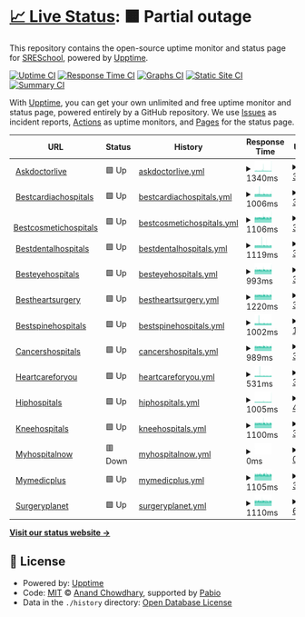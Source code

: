 # [📈 Live Status](https://SRESchool.github.io/All-MyHospitalNow-Websites-Uptime-Monitor): <!--live status--> **🟧 Partial outage**

This repository contains the open-source uptime monitor and status page for [SRESchool](https://SRESchool.github.io/All-MyHospitalNow-Websites-Uptime-Monitor), powered by [Upptime](https://github.com/upptime/upptime).

[![Uptime CI](https://github.com/SRESchool/All-MyHospitalNow-Websites-Uptime-Monitor/workflows/Uptime%20CI/badge.svg)](https://github.com/SRESchool/All-MyHospitalNow-Websites-Uptime-Monitor/actions?query=workflow%3A%22Uptime+CI%22)
[![Response Time CI](https://github.com/SRESchool/All-MyHospitalNow-Websites-Uptime-Monitor/workflows/Response%20Time%20CI/badge.svg)](https://github.com/SRESchool/All-MyHospitalNow-Websites-Uptime-Monitor/actions?query=workflow%3A%22Response+Time+CI%22)
[![Graphs CI](https://github.com/SRESchool/All-MyHospitalNow-Websites-Uptime-Monitor/workflows/Graphs%20CI/badge.svg)](https://github.com/SRESchool/All-MyHospitalNow-Websites-Uptime-Monitor/actions?query=workflow%3A%22Graphs+CI%22)
[![Static Site CI](https://github.com/SRESchool/All-MyHospitalNow-Websites-Uptime-Monitor/workflows/Static%20Site%20CI/badge.svg)](https://github.com/SRESchool/All-MyHospitalNow-Websites-Uptime-Monitor/actions?query=workflow%3A%22Static+Site+CI%22)
[![Summary CI](https://github.com/SRESchool/All-MyHospitalNow-Websites-Uptime-Monitor/workflows/Summary%20CI/badge.svg)](https://github.com/SRESchool/All-MyHospitalNow-Websites-Uptime-Monitor/actions?query=workflow%3A%22Summary+CI%22)

With [Upptime](https://upptime.js.org), you can get your own unlimited and free uptime monitor and status page, powered entirely by a GitHub repository. We use [Issues](https://github.com/SRESchool/All-MyHospitalNow-Websites-Uptime-Monitor/issues) as incident reports, [Actions](https://github.com/SRESchool/All-MyHospitalNow-Websites-Uptime-Monitor/actions) as uptime monitors, and [Pages](https://SRESchool.github.io/All-MyHospitalNow-Websites-Uptime-Monitor) for the status page.

<!--start: status pages-->
<!-- This summary is generated by Upptime (https://github.com/upptime/upptime) -->
<!-- Do not edit this manually, your changes will be overwritten -->
<!-- prettier-ignore -->
| URL | Status | History | Response Time | Uptime |
| --- | ------ | ------- | ------------- | ------ |
| <img alt="" src="https://icons.duckduckgo.com/ip3/askdoctorlive.com.ico" height="13"> [Askdoctorlive](https://ASKDOCTORLIVE.COM) | 🟩 Up | [askdoctorlive.yml](https://github.com/SRESchool/All-MyHospitalNow-Websites-Uptime-Monitor/commits/HEAD/history/askdoctorlive.yml) | <details><summary><img alt="Response time graph" src="./graphs/askdoctorlive/response-time-week.png" height="20"> 1340ms</summary><br><a href="https://SRESchool.github.io/All-MyHospitalNow-Websites-Uptime-Monitor/history/askdoctorlive"><img alt="Response time 1304" src="https://img.shields.io/endpoint?url=https%3A%2F%2Fraw.githubusercontent.com%2FSRESchool%2FAll-MyHospitalNow-Websites-Uptime-Monitor%2FHEAD%2Fapi%2Faskdoctorlive%2Fresponse-time.json"></a><br><a href="https://SRESchool.github.io/All-MyHospitalNow-Websites-Uptime-Monitor/history/askdoctorlive"><img alt="24-hour response time 1528" src="https://img.shields.io/endpoint?url=https%3A%2F%2Fraw.githubusercontent.com%2FSRESchool%2FAll-MyHospitalNow-Websites-Uptime-Monitor%2FHEAD%2Fapi%2Faskdoctorlive%2Fresponse-time-day.json"></a><br><a href="https://SRESchool.github.io/All-MyHospitalNow-Websites-Uptime-Monitor/history/askdoctorlive"><img alt="7-day response time 1340" src="https://img.shields.io/endpoint?url=https%3A%2F%2Fraw.githubusercontent.com%2FSRESchool%2FAll-MyHospitalNow-Websites-Uptime-Monitor%2FHEAD%2Fapi%2Faskdoctorlive%2Fresponse-time-week.json"></a><br><a href="https://SRESchool.github.io/All-MyHospitalNow-Websites-Uptime-Monitor/history/askdoctorlive"><img alt="30-day response time 1304" src="https://img.shields.io/endpoint?url=https%3A%2F%2Fraw.githubusercontent.com%2FSRESchool%2FAll-MyHospitalNow-Websites-Uptime-Monitor%2FHEAD%2Fapi%2Faskdoctorlive%2Fresponse-time-month.json"></a><br><a href="https://SRESchool.github.io/All-MyHospitalNow-Websites-Uptime-Monitor/history/askdoctorlive"><img alt="1-year response time 1304" src="https://img.shields.io/endpoint?url=https%3A%2F%2Fraw.githubusercontent.com%2FSRESchool%2FAll-MyHospitalNow-Websites-Uptime-Monitor%2FHEAD%2Fapi%2Faskdoctorlive%2Fresponse-time-year.json"></a></details> | <details><summary><a href="https://SRESchool.github.io/All-MyHospitalNow-Websites-Uptime-Monitor/history/askdoctorlive">35.75%</a></summary><a href="https://SRESchool.github.io/All-MyHospitalNow-Websites-Uptime-Monitor/history/askdoctorlive"><img alt="All-time uptime 40.19%" src="https://img.shields.io/endpoint?url=https%3A%2F%2Fraw.githubusercontent.com%2FSRESchool%2FAll-MyHospitalNow-Websites-Uptime-Monitor%2FHEAD%2Fapi%2Faskdoctorlive%2Fuptime.json"></a><br><a href="https://SRESchool.github.io/All-MyHospitalNow-Websites-Uptime-Monitor/history/askdoctorlive"><img alt="24-hour uptime 83.77%" src="https://img.shields.io/endpoint?url=https%3A%2F%2Fraw.githubusercontent.com%2FSRESchool%2FAll-MyHospitalNow-Websites-Uptime-Monitor%2FHEAD%2Fapi%2Faskdoctorlive%2Fuptime-day.json"></a><br><a href="https://SRESchool.github.io/All-MyHospitalNow-Websites-Uptime-Monitor/history/askdoctorlive"><img alt="7-day uptime 35.75%" src="https://img.shields.io/endpoint?url=https%3A%2F%2Fraw.githubusercontent.com%2FSRESchool%2FAll-MyHospitalNow-Websites-Uptime-Monitor%2FHEAD%2Fapi%2Faskdoctorlive%2Fuptime-week.json"></a><br><a href="https://SRESchool.github.io/All-MyHospitalNow-Websites-Uptime-Monitor/history/askdoctorlive"><img alt="30-day uptime 40.19%" src="https://img.shields.io/endpoint?url=https%3A%2F%2Fraw.githubusercontent.com%2FSRESchool%2FAll-MyHospitalNow-Websites-Uptime-Monitor%2FHEAD%2Fapi%2Faskdoctorlive%2Fuptime-month.json"></a><br><a href="https://SRESchool.github.io/All-MyHospitalNow-Websites-Uptime-Monitor/history/askdoctorlive"><img alt="1-year uptime 40.19%" src="https://img.shields.io/endpoint?url=https%3A%2F%2Fraw.githubusercontent.com%2FSRESchool%2FAll-MyHospitalNow-Websites-Uptime-Monitor%2FHEAD%2Fapi%2Faskdoctorlive%2Fuptime-year.json"></a></details>
| <img alt="" src="https://icons.duckduckgo.com/ip3/bestcardiachospitals.com.ico" height="13"> [Bestcardiachospitals](https://BESTCARDIACHOSPITALS.COM) | 🟩 Up | [bestcardiachospitals.yml](https://github.com/SRESchool/All-MyHospitalNow-Websites-Uptime-Monitor/commits/HEAD/history/bestcardiachospitals.yml) | <details><summary><img alt="Response time graph" src="./graphs/bestcardiachospitals/response-time-week.png" height="20"> 1006ms</summary><br><a href="https://SRESchool.github.io/All-MyHospitalNow-Websites-Uptime-Monitor/history/bestcardiachospitals"><img alt="Response time 1018" src="https://img.shields.io/endpoint?url=https%3A%2F%2Fraw.githubusercontent.com%2FSRESchool%2FAll-MyHospitalNow-Websites-Uptime-Monitor%2FHEAD%2Fapi%2Fbestcardiachospitals%2Fresponse-time.json"></a><br><a href="https://SRESchool.github.io/All-MyHospitalNow-Websites-Uptime-Monitor/history/bestcardiachospitals"><img alt="24-hour response time 1036" src="https://img.shields.io/endpoint?url=https%3A%2F%2Fraw.githubusercontent.com%2FSRESchool%2FAll-MyHospitalNow-Websites-Uptime-Monitor%2FHEAD%2Fapi%2Fbestcardiachospitals%2Fresponse-time-day.json"></a><br><a href="https://SRESchool.github.io/All-MyHospitalNow-Websites-Uptime-Monitor/history/bestcardiachospitals"><img alt="7-day response time 1006" src="https://img.shields.io/endpoint?url=https%3A%2F%2Fraw.githubusercontent.com%2FSRESchool%2FAll-MyHospitalNow-Websites-Uptime-Monitor%2FHEAD%2Fapi%2Fbestcardiachospitals%2Fresponse-time-week.json"></a><br><a href="https://SRESchool.github.io/All-MyHospitalNow-Websites-Uptime-Monitor/history/bestcardiachospitals"><img alt="30-day response time 1018" src="https://img.shields.io/endpoint?url=https%3A%2F%2Fraw.githubusercontent.com%2FSRESchool%2FAll-MyHospitalNow-Websites-Uptime-Monitor%2FHEAD%2Fapi%2Fbestcardiachospitals%2Fresponse-time-month.json"></a><br><a href="https://SRESchool.github.io/All-MyHospitalNow-Websites-Uptime-Monitor/history/bestcardiachospitals"><img alt="1-year response time 1018" src="https://img.shields.io/endpoint?url=https%3A%2F%2Fraw.githubusercontent.com%2FSRESchool%2FAll-MyHospitalNow-Websites-Uptime-Monitor%2FHEAD%2Fapi%2Fbestcardiachospitals%2Fresponse-time-year.json"></a></details> | <details><summary><a href="https://SRESchool.github.io/All-MyHospitalNow-Websites-Uptime-Monitor/history/bestcardiachospitals">35.69%</a></summary><a href="https://SRESchool.github.io/All-MyHospitalNow-Websites-Uptime-Monitor/history/bestcardiachospitals"><img alt="All-time uptime 40.15%" src="https://img.shields.io/endpoint?url=https%3A%2F%2Fraw.githubusercontent.com%2FSRESchool%2FAll-MyHospitalNow-Websites-Uptime-Monitor%2FHEAD%2Fapi%2Fbestcardiachospitals%2Fuptime.json"></a><br><a href="https://SRESchool.github.io/All-MyHospitalNow-Websites-Uptime-Monitor/history/bestcardiachospitals"><img alt="24-hour uptime 83.33%" src="https://img.shields.io/endpoint?url=https%3A%2F%2Fraw.githubusercontent.com%2FSRESchool%2FAll-MyHospitalNow-Websites-Uptime-Monitor%2FHEAD%2Fapi%2Fbestcardiachospitals%2Fuptime-day.json"></a><br><a href="https://SRESchool.github.io/All-MyHospitalNow-Websites-Uptime-Monitor/history/bestcardiachospitals"><img alt="7-day uptime 35.69%" src="https://img.shields.io/endpoint?url=https%3A%2F%2Fraw.githubusercontent.com%2FSRESchool%2FAll-MyHospitalNow-Websites-Uptime-Monitor%2FHEAD%2Fapi%2Fbestcardiachospitals%2Fuptime-week.json"></a><br><a href="https://SRESchool.github.io/All-MyHospitalNow-Websites-Uptime-Monitor/history/bestcardiachospitals"><img alt="30-day uptime 40.15%" src="https://img.shields.io/endpoint?url=https%3A%2F%2Fraw.githubusercontent.com%2FSRESchool%2FAll-MyHospitalNow-Websites-Uptime-Monitor%2FHEAD%2Fapi%2Fbestcardiachospitals%2Fuptime-month.json"></a><br><a href="https://SRESchool.github.io/All-MyHospitalNow-Websites-Uptime-Monitor/history/bestcardiachospitals"><img alt="1-year uptime 40.15%" src="https://img.shields.io/endpoint?url=https%3A%2F%2Fraw.githubusercontent.com%2FSRESchool%2FAll-MyHospitalNow-Websites-Uptime-Monitor%2FHEAD%2Fapi%2Fbestcardiachospitals%2Fuptime-year.json"></a></details>
| <img alt="" src="https://icons.duckduckgo.com/ip3/bestcosmetichospitals.com.ico" height="13"> [Bestcosmetichospitals](https://BESTCOSMETICHOSPITALS.COM) | 🟩 Up | [bestcosmetichospitals.yml](https://github.com/SRESchool/All-MyHospitalNow-Websites-Uptime-Monitor/commits/HEAD/history/bestcosmetichospitals.yml) | <details><summary><img alt="Response time graph" src="./graphs/bestcosmetichospitals/response-time-week.png" height="20"> 1106ms</summary><br><a href="https://SRESchool.github.io/All-MyHospitalNow-Websites-Uptime-Monitor/history/bestcosmetichospitals"><img alt="Response time 1142" src="https://img.shields.io/endpoint?url=https%3A%2F%2Fraw.githubusercontent.com%2FSRESchool%2FAll-MyHospitalNow-Websites-Uptime-Monitor%2FHEAD%2Fapi%2Fbestcosmetichospitals%2Fresponse-time.json"></a><br><a href="https://SRESchool.github.io/All-MyHospitalNow-Websites-Uptime-Monitor/history/bestcosmetichospitals"><img alt="24-hour response time 1139" src="https://img.shields.io/endpoint?url=https%3A%2F%2Fraw.githubusercontent.com%2FSRESchool%2FAll-MyHospitalNow-Websites-Uptime-Monitor%2FHEAD%2Fapi%2Fbestcosmetichospitals%2Fresponse-time-day.json"></a><br><a href="https://SRESchool.github.io/All-MyHospitalNow-Websites-Uptime-Monitor/history/bestcosmetichospitals"><img alt="7-day response time 1106" src="https://img.shields.io/endpoint?url=https%3A%2F%2Fraw.githubusercontent.com%2FSRESchool%2FAll-MyHospitalNow-Websites-Uptime-Monitor%2FHEAD%2Fapi%2Fbestcosmetichospitals%2Fresponse-time-week.json"></a><br><a href="https://SRESchool.github.io/All-MyHospitalNow-Websites-Uptime-Monitor/history/bestcosmetichospitals"><img alt="30-day response time 1142" src="https://img.shields.io/endpoint?url=https%3A%2F%2Fraw.githubusercontent.com%2FSRESchool%2FAll-MyHospitalNow-Websites-Uptime-Monitor%2FHEAD%2Fapi%2Fbestcosmetichospitals%2Fresponse-time-month.json"></a><br><a href="https://SRESchool.github.io/All-MyHospitalNow-Websites-Uptime-Monitor/history/bestcosmetichospitals"><img alt="1-year response time 1142" src="https://img.shields.io/endpoint?url=https%3A%2F%2Fraw.githubusercontent.com%2FSRESchool%2FAll-MyHospitalNow-Websites-Uptime-Monitor%2FHEAD%2Fapi%2Fbestcosmetichospitals%2Fresponse-time-year.json"></a></details> | <details><summary><a href="https://SRESchool.github.io/All-MyHospitalNow-Websites-Uptime-Monitor/history/bestcosmetichospitals">35.76%</a></summary><a href="https://SRESchool.github.io/All-MyHospitalNow-Websites-Uptime-Monitor/history/bestcosmetichospitals"><img alt="All-time uptime 40.20%" src="https://img.shields.io/endpoint?url=https%3A%2F%2Fraw.githubusercontent.com%2FSRESchool%2FAll-MyHospitalNow-Websites-Uptime-Monitor%2FHEAD%2Fapi%2Fbestcosmetichospitals%2Fuptime.json"></a><br><a href="https://SRESchool.github.io/All-MyHospitalNow-Websites-Uptime-Monitor/history/bestcosmetichospitals"><img alt="24-hour uptime 83.77%" src="https://img.shields.io/endpoint?url=https%3A%2F%2Fraw.githubusercontent.com%2FSRESchool%2FAll-MyHospitalNow-Websites-Uptime-Monitor%2FHEAD%2Fapi%2Fbestcosmetichospitals%2Fuptime-day.json"></a><br><a href="https://SRESchool.github.io/All-MyHospitalNow-Websites-Uptime-Monitor/history/bestcosmetichospitals"><img alt="7-day uptime 35.76%" src="https://img.shields.io/endpoint?url=https%3A%2F%2Fraw.githubusercontent.com%2FSRESchool%2FAll-MyHospitalNow-Websites-Uptime-Monitor%2FHEAD%2Fapi%2Fbestcosmetichospitals%2Fuptime-week.json"></a><br><a href="https://SRESchool.github.io/All-MyHospitalNow-Websites-Uptime-Monitor/history/bestcosmetichospitals"><img alt="30-day uptime 40.20%" src="https://img.shields.io/endpoint?url=https%3A%2F%2Fraw.githubusercontent.com%2FSRESchool%2FAll-MyHospitalNow-Websites-Uptime-Monitor%2FHEAD%2Fapi%2Fbestcosmetichospitals%2Fuptime-month.json"></a><br><a href="https://SRESchool.github.io/All-MyHospitalNow-Websites-Uptime-Monitor/history/bestcosmetichospitals"><img alt="1-year uptime 40.20%" src="https://img.shields.io/endpoint?url=https%3A%2F%2Fraw.githubusercontent.com%2FSRESchool%2FAll-MyHospitalNow-Websites-Uptime-Monitor%2FHEAD%2Fapi%2Fbestcosmetichospitals%2Fuptime-year.json"></a></details>
| <img alt="" src="https://icons.duckduckgo.com/ip3/bestdentalhospitals.com.ico" height="13"> [Bestdentalhospitals](https://BESTDENTALHOSPITALS.COM) | 🟩 Up | [bestdentalhospitals.yml](https://github.com/SRESchool/All-MyHospitalNow-Websites-Uptime-Monitor/commits/HEAD/history/bestdentalhospitals.yml) | <details><summary><img alt="Response time graph" src="./graphs/bestdentalhospitals/response-time-week.png" height="20"> 1119ms</summary><br><a href="https://SRESchool.github.io/All-MyHospitalNow-Websites-Uptime-Monitor/history/bestdentalhospitals"><img alt="Response time 1141" src="https://img.shields.io/endpoint?url=https%3A%2F%2Fraw.githubusercontent.com%2FSRESchool%2FAll-MyHospitalNow-Websites-Uptime-Monitor%2FHEAD%2Fapi%2Fbestdentalhospitals%2Fresponse-time.json"></a><br><a href="https://SRESchool.github.io/All-MyHospitalNow-Websites-Uptime-Monitor/history/bestdentalhospitals"><img alt="24-hour response time 1096" src="https://img.shields.io/endpoint?url=https%3A%2F%2Fraw.githubusercontent.com%2FSRESchool%2FAll-MyHospitalNow-Websites-Uptime-Monitor%2FHEAD%2Fapi%2Fbestdentalhospitals%2Fresponse-time-day.json"></a><br><a href="https://SRESchool.github.io/All-MyHospitalNow-Websites-Uptime-Monitor/history/bestdentalhospitals"><img alt="7-day response time 1119" src="https://img.shields.io/endpoint?url=https%3A%2F%2Fraw.githubusercontent.com%2FSRESchool%2FAll-MyHospitalNow-Websites-Uptime-Monitor%2FHEAD%2Fapi%2Fbestdentalhospitals%2Fresponse-time-week.json"></a><br><a href="https://SRESchool.github.io/All-MyHospitalNow-Websites-Uptime-Monitor/history/bestdentalhospitals"><img alt="30-day response time 1141" src="https://img.shields.io/endpoint?url=https%3A%2F%2Fraw.githubusercontent.com%2FSRESchool%2FAll-MyHospitalNow-Websites-Uptime-Monitor%2FHEAD%2Fapi%2Fbestdentalhospitals%2Fresponse-time-month.json"></a><br><a href="https://SRESchool.github.io/All-MyHospitalNow-Websites-Uptime-Monitor/history/bestdentalhospitals"><img alt="1-year response time 1141" src="https://img.shields.io/endpoint?url=https%3A%2F%2Fraw.githubusercontent.com%2FSRESchool%2FAll-MyHospitalNow-Websites-Uptime-Monitor%2FHEAD%2Fapi%2Fbestdentalhospitals%2Fresponse-time-year.json"></a></details> | <details><summary><a href="https://SRESchool.github.io/All-MyHospitalNow-Websites-Uptime-Monitor/history/bestdentalhospitals">35.76%</a></summary><a href="https://SRESchool.github.io/All-MyHospitalNow-Websites-Uptime-Monitor/history/bestdentalhospitals"><img alt="All-time uptime 40.21%" src="https://img.shields.io/endpoint?url=https%3A%2F%2Fraw.githubusercontent.com%2FSRESchool%2FAll-MyHospitalNow-Websites-Uptime-Monitor%2FHEAD%2Fapi%2Fbestdentalhospitals%2Fuptime.json"></a><br><a href="https://SRESchool.github.io/All-MyHospitalNow-Websites-Uptime-Monitor/history/bestdentalhospitals"><img alt="24-hour uptime 83.77%" src="https://img.shields.io/endpoint?url=https%3A%2F%2Fraw.githubusercontent.com%2FSRESchool%2FAll-MyHospitalNow-Websites-Uptime-Monitor%2FHEAD%2Fapi%2Fbestdentalhospitals%2Fuptime-day.json"></a><br><a href="https://SRESchool.github.io/All-MyHospitalNow-Websites-Uptime-Monitor/history/bestdentalhospitals"><img alt="7-day uptime 35.76%" src="https://img.shields.io/endpoint?url=https%3A%2F%2Fraw.githubusercontent.com%2FSRESchool%2FAll-MyHospitalNow-Websites-Uptime-Monitor%2FHEAD%2Fapi%2Fbestdentalhospitals%2Fuptime-week.json"></a><br><a href="https://SRESchool.github.io/All-MyHospitalNow-Websites-Uptime-Monitor/history/bestdentalhospitals"><img alt="30-day uptime 40.21%" src="https://img.shields.io/endpoint?url=https%3A%2F%2Fraw.githubusercontent.com%2FSRESchool%2FAll-MyHospitalNow-Websites-Uptime-Monitor%2FHEAD%2Fapi%2Fbestdentalhospitals%2Fuptime-month.json"></a><br><a href="https://SRESchool.github.io/All-MyHospitalNow-Websites-Uptime-Monitor/history/bestdentalhospitals"><img alt="1-year uptime 40.21%" src="https://img.shields.io/endpoint?url=https%3A%2F%2Fraw.githubusercontent.com%2FSRESchool%2FAll-MyHospitalNow-Websites-Uptime-Monitor%2FHEAD%2Fapi%2Fbestdentalhospitals%2Fuptime-year.json"></a></details>
| <img alt="" src="https://icons.duckduckgo.com/ip3/besteyehospitals.com.ico" height="13"> [Besteyehospitals](https://BESTEYEHOSPITALS.COM) | 🟩 Up | [besteyehospitals.yml](https://github.com/SRESchool/All-MyHospitalNow-Websites-Uptime-Monitor/commits/HEAD/history/besteyehospitals.yml) | <details><summary><img alt="Response time graph" src="./graphs/besteyehospitals/response-time-week.png" height="20"> 993ms</summary><br><a href="https://SRESchool.github.io/All-MyHospitalNow-Websites-Uptime-Monitor/history/besteyehospitals"><img alt="Response time 992" src="https://img.shields.io/endpoint?url=https%3A%2F%2Fraw.githubusercontent.com%2FSRESchool%2FAll-MyHospitalNow-Websites-Uptime-Monitor%2FHEAD%2Fapi%2Fbesteyehospitals%2Fresponse-time.json"></a><br><a href="https://SRESchool.github.io/All-MyHospitalNow-Websites-Uptime-Monitor/history/besteyehospitals"><img alt="24-hour response time 1022" src="https://img.shields.io/endpoint?url=https%3A%2F%2Fraw.githubusercontent.com%2FSRESchool%2FAll-MyHospitalNow-Websites-Uptime-Monitor%2FHEAD%2Fapi%2Fbesteyehospitals%2Fresponse-time-day.json"></a><br><a href="https://SRESchool.github.io/All-MyHospitalNow-Websites-Uptime-Monitor/history/besteyehospitals"><img alt="7-day response time 993" src="https://img.shields.io/endpoint?url=https%3A%2F%2Fraw.githubusercontent.com%2FSRESchool%2FAll-MyHospitalNow-Websites-Uptime-Monitor%2FHEAD%2Fapi%2Fbesteyehospitals%2Fresponse-time-week.json"></a><br><a href="https://SRESchool.github.io/All-MyHospitalNow-Websites-Uptime-Monitor/history/besteyehospitals"><img alt="30-day response time 992" src="https://img.shields.io/endpoint?url=https%3A%2F%2Fraw.githubusercontent.com%2FSRESchool%2FAll-MyHospitalNow-Websites-Uptime-Monitor%2FHEAD%2Fapi%2Fbesteyehospitals%2Fresponse-time-month.json"></a><br><a href="https://SRESchool.github.io/All-MyHospitalNow-Websites-Uptime-Monitor/history/besteyehospitals"><img alt="1-year response time 992" src="https://img.shields.io/endpoint?url=https%3A%2F%2Fraw.githubusercontent.com%2FSRESchool%2FAll-MyHospitalNow-Websites-Uptime-Monitor%2FHEAD%2Fapi%2Fbesteyehospitals%2Fresponse-time-year.json"></a></details> | <details><summary><a href="https://SRESchool.github.io/All-MyHospitalNow-Websites-Uptime-Monitor/history/besteyehospitals">35.77%</a></summary><a href="https://SRESchool.github.io/All-MyHospitalNow-Websites-Uptime-Monitor/history/besteyehospitals"><img alt="All-time uptime 39.93%" src="https://img.shields.io/endpoint?url=https%3A%2F%2Fraw.githubusercontent.com%2FSRESchool%2FAll-MyHospitalNow-Websites-Uptime-Monitor%2FHEAD%2Fapi%2Fbesteyehospitals%2Fuptime.json"></a><br><a href="https://SRESchool.github.io/All-MyHospitalNow-Websites-Uptime-Monitor/history/besteyehospitals"><img alt="24-hour uptime 83.77%" src="https://img.shields.io/endpoint?url=https%3A%2F%2Fraw.githubusercontent.com%2FSRESchool%2FAll-MyHospitalNow-Websites-Uptime-Monitor%2FHEAD%2Fapi%2Fbesteyehospitals%2Fuptime-day.json"></a><br><a href="https://SRESchool.github.io/All-MyHospitalNow-Websites-Uptime-Monitor/history/besteyehospitals"><img alt="7-day uptime 35.77%" src="https://img.shields.io/endpoint?url=https%3A%2F%2Fraw.githubusercontent.com%2FSRESchool%2FAll-MyHospitalNow-Websites-Uptime-Monitor%2FHEAD%2Fapi%2Fbesteyehospitals%2Fuptime-week.json"></a><br><a href="https://SRESchool.github.io/All-MyHospitalNow-Websites-Uptime-Monitor/history/besteyehospitals"><img alt="30-day uptime 39.93%" src="https://img.shields.io/endpoint?url=https%3A%2F%2Fraw.githubusercontent.com%2FSRESchool%2FAll-MyHospitalNow-Websites-Uptime-Monitor%2FHEAD%2Fapi%2Fbesteyehospitals%2Fuptime-month.json"></a><br><a href="https://SRESchool.github.io/All-MyHospitalNow-Websites-Uptime-Monitor/history/besteyehospitals"><img alt="1-year uptime 39.93%" src="https://img.shields.io/endpoint?url=https%3A%2F%2Fraw.githubusercontent.com%2FSRESchool%2FAll-MyHospitalNow-Websites-Uptime-Monitor%2FHEAD%2Fapi%2Fbesteyehospitals%2Fuptime-year.json"></a></details>
| <img alt="" src="https://icons.duckduckgo.com/ip3/bestheartsurgery.com.ico" height="13"> [Bestheartsurgery](https://bestheartsurgery.com) | 🟩 Up | [bestheartsurgery.yml](https://github.com/SRESchool/All-MyHospitalNow-Websites-Uptime-Monitor/commits/HEAD/history/bestheartsurgery.yml) | <details><summary><img alt="Response time graph" src="./graphs/bestheartsurgery/response-time-week.png" height="20"> 1220ms</summary><br><a href="https://SRESchool.github.io/All-MyHospitalNow-Websites-Uptime-Monitor/history/bestheartsurgery"><img alt="Response time 1245" src="https://img.shields.io/endpoint?url=https%3A%2F%2Fraw.githubusercontent.com%2FSRESchool%2FAll-MyHospitalNow-Websites-Uptime-Monitor%2FHEAD%2Fapi%2Fbestheartsurgery%2Fresponse-time.json"></a><br><a href="https://SRESchool.github.io/All-MyHospitalNow-Websites-Uptime-Monitor/history/bestheartsurgery"><img alt="24-hour response time 1262" src="https://img.shields.io/endpoint?url=https%3A%2F%2Fraw.githubusercontent.com%2FSRESchool%2FAll-MyHospitalNow-Websites-Uptime-Monitor%2FHEAD%2Fapi%2Fbestheartsurgery%2Fresponse-time-day.json"></a><br><a href="https://SRESchool.github.io/All-MyHospitalNow-Websites-Uptime-Monitor/history/bestheartsurgery"><img alt="7-day response time 1220" src="https://img.shields.io/endpoint?url=https%3A%2F%2Fraw.githubusercontent.com%2FSRESchool%2FAll-MyHospitalNow-Websites-Uptime-Monitor%2FHEAD%2Fapi%2Fbestheartsurgery%2Fresponse-time-week.json"></a><br><a href="https://SRESchool.github.io/All-MyHospitalNow-Websites-Uptime-Monitor/history/bestheartsurgery"><img alt="30-day response time 1245" src="https://img.shields.io/endpoint?url=https%3A%2F%2Fraw.githubusercontent.com%2FSRESchool%2FAll-MyHospitalNow-Websites-Uptime-Monitor%2FHEAD%2Fapi%2Fbestheartsurgery%2Fresponse-time-month.json"></a><br><a href="https://SRESchool.github.io/All-MyHospitalNow-Websites-Uptime-Monitor/history/bestheartsurgery"><img alt="1-year response time 1245" src="https://img.shields.io/endpoint?url=https%3A%2F%2Fraw.githubusercontent.com%2FSRESchool%2FAll-MyHospitalNow-Websites-Uptime-Monitor%2FHEAD%2Fapi%2Fbestheartsurgery%2Fresponse-time-year.json"></a></details> | <details><summary><a href="https://SRESchool.github.io/All-MyHospitalNow-Websites-Uptime-Monitor/history/bestheartsurgery">35.77%</a></summary><a href="https://SRESchool.github.io/All-MyHospitalNow-Websites-Uptime-Monitor/history/bestheartsurgery"><img alt="All-time uptime 40.22%" src="https://img.shields.io/endpoint?url=https%3A%2F%2Fraw.githubusercontent.com%2FSRESchool%2FAll-MyHospitalNow-Websites-Uptime-Monitor%2FHEAD%2Fapi%2Fbestheartsurgery%2Fuptime.json"></a><br><a href="https://SRESchool.github.io/All-MyHospitalNow-Websites-Uptime-Monitor/history/bestheartsurgery"><img alt="24-hour uptime 83.77%" src="https://img.shields.io/endpoint?url=https%3A%2F%2Fraw.githubusercontent.com%2FSRESchool%2FAll-MyHospitalNow-Websites-Uptime-Monitor%2FHEAD%2Fapi%2Fbestheartsurgery%2Fuptime-day.json"></a><br><a href="https://SRESchool.github.io/All-MyHospitalNow-Websites-Uptime-Monitor/history/bestheartsurgery"><img alt="7-day uptime 35.77%" src="https://img.shields.io/endpoint?url=https%3A%2F%2Fraw.githubusercontent.com%2FSRESchool%2FAll-MyHospitalNow-Websites-Uptime-Monitor%2FHEAD%2Fapi%2Fbestheartsurgery%2Fuptime-week.json"></a><br><a href="https://SRESchool.github.io/All-MyHospitalNow-Websites-Uptime-Monitor/history/bestheartsurgery"><img alt="30-day uptime 40.22%" src="https://img.shields.io/endpoint?url=https%3A%2F%2Fraw.githubusercontent.com%2FSRESchool%2FAll-MyHospitalNow-Websites-Uptime-Monitor%2FHEAD%2Fapi%2Fbestheartsurgery%2Fuptime-month.json"></a><br><a href="https://SRESchool.github.io/All-MyHospitalNow-Websites-Uptime-Monitor/history/bestheartsurgery"><img alt="1-year uptime 40.22%" src="https://img.shields.io/endpoint?url=https%3A%2F%2Fraw.githubusercontent.com%2FSRESchool%2FAll-MyHospitalNow-Websites-Uptime-Monitor%2FHEAD%2Fapi%2Fbestheartsurgery%2Fuptime-year.json"></a></details>
| <img alt="" src="https://icons.duckduckgo.com/ip3/bestspinehospitals.com.ico" height="13"> [Bestspinehospitals](https://BESTSPINEHOSPITALS.COM) | 🟩 Up | [bestspinehospitals.yml](https://github.com/SRESchool/All-MyHospitalNow-Websites-Uptime-Monitor/commits/HEAD/history/bestspinehospitals.yml) | <details><summary><img alt="Response time graph" src="./graphs/bestspinehospitals/response-time-week.png" height="20"> 1002ms</summary><br><a href="https://SRESchool.github.io/All-MyHospitalNow-Websites-Uptime-Monitor/history/bestspinehospitals"><img alt="Response time 1027" src="https://img.shields.io/endpoint?url=https%3A%2F%2Fraw.githubusercontent.com%2FSRESchool%2FAll-MyHospitalNow-Websites-Uptime-Monitor%2FHEAD%2Fapi%2Fbestspinehospitals%2Fresponse-time.json"></a><br><a href="https://SRESchool.github.io/All-MyHospitalNow-Websites-Uptime-Monitor/history/bestspinehospitals"><img alt="24-hour response time 999" src="https://img.shields.io/endpoint?url=https%3A%2F%2Fraw.githubusercontent.com%2FSRESchool%2FAll-MyHospitalNow-Websites-Uptime-Monitor%2FHEAD%2Fapi%2Fbestspinehospitals%2Fresponse-time-day.json"></a><br><a href="https://SRESchool.github.io/All-MyHospitalNow-Websites-Uptime-Monitor/history/bestspinehospitals"><img alt="7-day response time 1002" src="https://img.shields.io/endpoint?url=https%3A%2F%2Fraw.githubusercontent.com%2FSRESchool%2FAll-MyHospitalNow-Websites-Uptime-Monitor%2FHEAD%2Fapi%2Fbestspinehospitals%2Fresponse-time-week.json"></a><br><a href="https://SRESchool.github.io/All-MyHospitalNow-Websites-Uptime-Monitor/history/bestspinehospitals"><img alt="30-day response time 1027" src="https://img.shields.io/endpoint?url=https%3A%2F%2Fraw.githubusercontent.com%2FSRESchool%2FAll-MyHospitalNow-Websites-Uptime-Monitor%2FHEAD%2Fapi%2Fbestspinehospitals%2Fresponse-time-month.json"></a><br><a href="https://SRESchool.github.io/All-MyHospitalNow-Websites-Uptime-Monitor/history/bestspinehospitals"><img alt="1-year response time 1027" src="https://img.shields.io/endpoint?url=https%3A%2F%2Fraw.githubusercontent.com%2FSRESchool%2FAll-MyHospitalNow-Websites-Uptime-Monitor%2FHEAD%2Fapi%2Fbestspinehospitals%2Fresponse-time-year.json"></a></details> | <details><summary><a href="https://SRESchool.github.io/All-MyHospitalNow-Websites-Uptime-Monitor/history/bestspinehospitals">14.93%</a></summary><a href="https://SRESchool.github.io/All-MyHospitalNow-Websites-Uptime-Monitor/history/bestspinehospitals"><img alt="All-time uptime 24.95%" src="https://img.shields.io/endpoint?url=https%3A%2F%2Fraw.githubusercontent.com%2FSRESchool%2FAll-MyHospitalNow-Websites-Uptime-Monitor%2FHEAD%2Fapi%2Fbestspinehospitals%2Fuptime.json"></a><br><a href="https://SRESchool.github.io/All-MyHospitalNow-Websites-Uptime-Monitor/history/bestspinehospitals"><img alt="24-hour uptime 83.77%" src="https://img.shields.io/endpoint?url=https%3A%2F%2Fraw.githubusercontent.com%2FSRESchool%2FAll-MyHospitalNow-Websites-Uptime-Monitor%2FHEAD%2Fapi%2Fbestspinehospitals%2Fuptime-day.json"></a><br><a href="https://SRESchool.github.io/All-MyHospitalNow-Websites-Uptime-Monitor/history/bestspinehospitals"><img alt="7-day uptime 14.93%" src="https://img.shields.io/endpoint?url=https%3A%2F%2Fraw.githubusercontent.com%2FSRESchool%2FAll-MyHospitalNow-Websites-Uptime-Monitor%2FHEAD%2Fapi%2Fbestspinehospitals%2Fuptime-week.json"></a><br><a href="https://SRESchool.github.io/All-MyHospitalNow-Websites-Uptime-Monitor/history/bestspinehospitals"><img alt="30-day uptime 24.95%" src="https://img.shields.io/endpoint?url=https%3A%2F%2Fraw.githubusercontent.com%2FSRESchool%2FAll-MyHospitalNow-Websites-Uptime-Monitor%2FHEAD%2Fapi%2Fbestspinehospitals%2Fuptime-month.json"></a><br><a href="https://SRESchool.github.io/All-MyHospitalNow-Websites-Uptime-Monitor/history/bestspinehospitals"><img alt="1-year uptime 24.95%" src="https://img.shields.io/endpoint?url=https%3A%2F%2Fraw.githubusercontent.com%2FSRESchool%2FAll-MyHospitalNow-Websites-Uptime-Monitor%2FHEAD%2Fapi%2Fbestspinehospitals%2Fuptime-year.json"></a></details>
| <img alt="" src="https://icons.duckduckgo.com/ip3/cancershospitals.com.ico" height="13"> [Cancershospitals](https://CANCERSHOSPITALS.COM) | 🟩 Up | [cancershospitals.yml](https://github.com/SRESchool/All-MyHospitalNow-Websites-Uptime-Monitor/commits/HEAD/history/cancershospitals.yml) | <details><summary><img alt="Response time graph" src="./graphs/cancershospitals/response-time-week.png" height="20"> 989ms</summary><br><a href="https://SRESchool.github.io/All-MyHospitalNow-Websites-Uptime-Monitor/history/cancershospitals"><img alt="Response time 1004" src="https://img.shields.io/endpoint?url=https%3A%2F%2Fraw.githubusercontent.com%2FSRESchool%2FAll-MyHospitalNow-Websites-Uptime-Monitor%2FHEAD%2Fapi%2Fcancershospitals%2Fresponse-time.json"></a><br><a href="https://SRESchool.github.io/All-MyHospitalNow-Websites-Uptime-Monitor/history/cancershospitals"><img alt="24-hour response time 1008" src="https://img.shields.io/endpoint?url=https%3A%2F%2Fraw.githubusercontent.com%2FSRESchool%2FAll-MyHospitalNow-Websites-Uptime-Monitor%2FHEAD%2Fapi%2Fcancershospitals%2Fresponse-time-day.json"></a><br><a href="https://SRESchool.github.io/All-MyHospitalNow-Websites-Uptime-Monitor/history/cancershospitals"><img alt="7-day response time 989" src="https://img.shields.io/endpoint?url=https%3A%2F%2Fraw.githubusercontent.com%2FSRESchool%2FAll-MyHospitalNow-Websites-Uptime-Monitor%2FHEAD%2Fapi%2Fcancershospitals%2Fresponse-time-week.json"></a><br><a href="https://SRESchool.github.io/All-MyHospitalNow-Websites-Uptime-Monitor/history/cancershospitals"><img alt="30-day response time 1004" src="https://img.shields.io/endpoint?url=https%3A%2F%2Fraw.githubusercontent.com%2FSRESchool%2FAll-MyHospitalNow-Websites-Uptime-Monitor%2FHEAD%2Fapi%2Fcancershospitals%2Fresponse-time-month.json"></a><br><a href="https://SRESchool.github.io/All-MyHospitalNow-Websites-Uptime-Monitor/history/cancershospitals"><img alt="1-year response time 1004" src="https://img.shields.io/endpoint?url=https%3A%2F%2Fraw.githubusercontent.com%2FSRESchool%2FAll-MyHospitalNow-Websites-Uptime-Monitor%2FHEAD%2Fapi%2Fcancershospitals%2Fresponse-time-year.json"></a></details> | <details><summary><a href="https://SRESchool.github.io/All-MyHospitalNow-Websites-Uptime-Monitor/history/cancershospitals">35.78%</a></summary><a href="https://SRESchool.github.io/All-MyHospitalNow-Websites-Uptime-Monitor/history/cancershospitals"><img alt="All-time uptime 40.24%" src="https://img.shields.io/endpoint?url=https%3A%2F%2Fraw.githubusercontent.com%2FSRESchool%2FAll-MyHospitalNow-Websites-Uptime-Monitor%2FHEAD%2Fapi%2Fcancershospitals%2Fuptime.json"></a><br><a href="https://SRESchool.github.io/All-MyHospitalNow-Websites-Uptime-Monitor/history/cancershospitals"><img alt="24-hour uptime 83.76%" src="https://img.shields.io/endpoint?url=https%3A%2F%2Fraw.githubusercontent.com%2FSRESchool%2FAll-MyHospitalNow-Websites-Uptime-Monitor%2FHEAD%2Fapi%2Fcancershospitals%2Fuptime-day.json"></a><br><a href="https://SRESchool.github.io/All-MyHospitalNow-Websites-Uptime-Monitor/history/cancershospitals"><img alt="7-day uptime 35.78%" src="https://img.shields.io/endpoint?url=https%3A%2F%2Fraw.githubusercontent.com%2FSRESchool%2FAll-MyHospitalNow-Websites-Uptime-Monitor%2FHEAD%2Fapi%2Fcancershospitals%2Fuptime-week.json"></a><br><a href="https://SRESchool.github.io/All-MyHospitalNow-Websites-Uptime-Monitor/history/cancershospitals"><img alt="30-day uptime 40.24%" src="https://img.shields.io/endpoint?url=https%3A%2F%2Fraw.githubusercontent.com%2FSRESchool%2FAll-MyHospitalNow-Websites-Uptime-Monitor%2FHEAD%2Fapi%2Fcancershospitals%2Fuptime-month.json"></a><br><a href="https://SRESchool.github.io/All-MyHospitalNow-Websites-Uptime-Monitor/history/cancershospitals"><img alt="1-year uptime 40.24%" src="https://img.shields.io/endpoint?url=https%3A%2F%2Fraw.githubusercontent.com%2FSRESchool%2FAll-MyHospitalNow-Websites-Uptime-Monitor%2FHEAD%2Fapi%2Fcancershospitals%2Fuptime-year.json"></a></details>
| <img alt="" src="https://icons.duckduckgo.com/ip3/heartcareforyou.in.ico" height="13"> [Heartcareforyou](https://HEARTCAREFORYOU.IN) | 🟩 Up | [heartcareforyou.yml](https://github.com/SRESchool/All-MyHospitalNow-Websites-Uptime-Monitor/commits/HEAD/history/heartcareforyou.yml) | <details><summary><img alt="Response time graph" src="./graphs/heartcareforyou/response-time-week.png" height="20"> 531ms</summary><br><a href="https://SRESchool.github.io/All-MyHospitalNow-Websites-Uptime-Monitor/history/heartcareforyou"><img alt="Response time 537" src="https://img.shields.io/endpoint?url=https%3A%2F%2Fraw.githubusercontent.com%2FSRESchool%2FAll-MyHospitalNow-Websites-Uptime-Monitor%2FHEAD%2Fapi%2Fheartcareforyou%2Fresponse-time.json"></a><br><a href="https://SRESchool.github.io/All-MyHospitalNow-Websites-Uptime-Monitor/history/heartcareforyou"><img alt="24-hour response time 529" src="https://img.shields.io/endpoint?url=https%3A%2F%2Fraw.githubusercontent.com%2FSRESchool%2FAll-MyHospitalNow-Websites-Uptime-Monitor%2FHEAD%2Fapi%2Fheartcareforyou%2Fresponse-time-day.json"></a><br><a href="https://SRESchool.github.io/All-MyHospitalNow-Websites-Uptime-Monitor/history/heartcareforyou"><img alt="7-day response time 531" src="https://img.shields.io/endpoint?url=https%3A%2F%2Fraw.githubusercontent.com%2FSRESchool%2FAll-MyHospitalNow-Websites-Uptime-Monitor%2FHEAD%2Fapi%2Fheartcareforyou%2Fresponse-time-week.json"></a><br><a href="https://SRESchool.github.io/All-MyHospitalNow-Websites-Uptime-Monitor/history/heartcareforyou"><img alt="30-day response time 537" src="https://img.shields.io/endpoint?url=https%3A%2F%2Fraw.githubusercontent.com%2FSRESchool%2FAll-MyHospitalNow-Websites-Uptime-Monitor%2FHEAD%2Fapi%2Fheartcareforyou%2Fresponse-time-month.json"></a><br><a href="https://SRESchool.github.io/All-MyHospitalNow-Websites-Uptime-Monitor/history/heartcareforyou"><img alt="1-year response time 537" src="https://img.shields.io/endpoint?url=https%3A%2F%2Fraw.githubusercontent.com%2FSRESchool%2FAll-MyHospitalNow-Websites-Uptime-Monitor%2FHEAD%2Fapi%2Fheartcareforyou%2Fresponse-time-year.json"></a></details> | <details><summary><a href="https://SRESchool.github.io/All-MyHospitalNow-Websites-Uptime-Monitor/history/heartcareforyou">35.79%</a></summary><a href="https://SRESchool.github.io/All-MyHospitalNow-Websites-Uptime-Monitor/history/heartcareforyou"><img alt="All-time uptime 40.24%" src="https://img.shields.io/endpoint?url=https%3A%2F%2Fraw.githubusercontent.com%2FSRESchool%2FAll-MyHospitalNow-Websites-Uptime-Monitor%2FHEAD%2Fapi%2Fheartcareforyou%2Fuptime.json"></a><br><a href="https://SRESchool.github.io/All-MyHospitalNow-Websites-Uptime-Monitor/history/heartcareforyou"><img alt="24-hour uptime 83.76%" src="https://img.shields.io/endpoint?url=https%3A%2F%2Fraw.githubusercontent.com%2FSRESchool%2FAll-MyHospitalNow-Websites-Uptime-Monitor%2FHEAD%2Fapi%2Fheartcareforyou%2Fuptime-day.json"></a><br><a href="https://SRESchool.github.io/All-MyHospitalNow-Websites-Uptime-Monitor/history/heartcareforyou"><img alt="7-day uptime 35.79%" src="https://img.shields.io/endpoint?url=https%3A%2F%2Fraw.githubusercontent.com%2FSRESchool%2FAll-MyHospitalNow-Websites-Uptime-Monitor%2FHEAD%2Fapi%2Fheartcareforyou%2Fuptime-week.json"></a><br><a href="https://SRESchool.github.io/All-MyHospitalNow-Websites-Uptime-Monitor/history/heartcareforyou"><img alt="30-day uptime 40.24%" src="https://img.shields.io/endpoint?url=https%3A%2F%2Fraw.githubusercontent.com%2FSRESchool%2FAll-MyHospitalNow-Websites-Uptime-Monitor%2FHEAD%2Fapi%2Fheartcareforyou%2Fuptime-month.json"></a><br><a href="https://SRESchool.github.io/All-MyHospitalNow-Websites-Uptime-Monitor/history/heartcareforyou"><img alt="1-year uptime 40.24%" src="https://img.shields.io/endpoint?url=https%3A%2F%2Fraw.githubusercontent.com%2FSRESchool%2FAll-MyHospitalNow-Websites-Uptime-Monitor%2FHEAD%2Fapi%2Fheartcareforyou%2Fuptime-year.json"></a></details>
| <img alt="" src="https://icons.duckduckgo.com/ip3/hiphospitals.com.ico" height="13"> [Hiphospitals](https://HIPHOSPITALS.COM) | 🟩 Up | [hiphospitals.yml](https://github.com/SRESchool/All-MyHospitalNow-Websites-Uptime-Monitor/commits/HEAD/history/hiphospitals.yml) | <details><summary><img alt="Response time graph" src="./graphs/hiphospitals/response-time-week.png" height="20"> 1005ms</summary><br><a href="https://SRESchool.github.io/All-MyHospitalNow-Websites-Uptime-Monitor/history/hiphospitals"><img alt="Response time 1012" src="https://img.shields.io/endpoint?url=https%3A%2F%2Fraw.githubusercontent.com%2FSRESchool%2FAll-MyHospitalNow-Websites-Uptime-Monitor%2FHEAD%2Fapi%2Fhiphospitals%2Fresponse-time.json"></a><br><a href="https://SRESchool.github.io/All-MyHospitalNow-Websites-Uptime-Monitor/history/hiphospitals"><img alt="24-hour response time 1249" src="https://img.shields.io/endpoint?url=https%3A%2F%2Fraw.githubusercontent.com%2FSRESchool%2FAll-MyHospitalNow-Websites-Uptime-Monitor%2FHEAD%2Fapi%2Fhiphospitals%2Fresponse-time-day.json"></a><br><a href="https://SRESchool.github.io/All-MyHospitalNow-Websites-Uptime-Monitor/history/hiphospitals"><img alt="7-day response time 1005" src="https://img.shields.io/endpoint?url=https%3A%2F%2Fraw.githubusercontent.com%2FSRESchool%2FAll-MyHospitalNow-Websites-Uptime-Monitor%2FHEAD%2Fapi%2Fhiphospitals%2Fresponse-time-week.json"></a><br><a href="https://SRESchool.github.io/All-MyHospitalNow-Websites-Uptime-Monitor/history/hiphospitals"><img alt="30-day response time 1012" src="https://img.shields.io/endpoint?url=https%3A%2F%2Fraw.githubusercontent.com%2FSRESchool%2FAll-MyHospitalNow-Websites-Uptime-Monitor%2FHEAD%2Fapi%2Fhiphospitals%2Fresponse-time-month.json"></a><br><a href="https://SRESchool.github.io/All-MyHospitalNow-Websites-Uptime-Monitor/history/hiphospitals"><img alt="1-year response time 1012" src="https://img.shields.io/endpoint?url=https%3A%2F%2Fraw.githubusercontent.com%2FSRESchool%2FAll-MyHospitalNow-Websites-Uptime-Monitor%2FHEAD%2Fapi%2Fhiphospitals%2Fresponse-time-year.json"></a></details> | <details><summary><a href="https://SRESchool.github.io/All-MyHospitalNow-Websites-Uptime-Monitor/history/hiphospitals">43.75%</a></summary><a href="https://SRESchool.github.io/All-MyHospitalNow-Websites-Uptime-Monitor/history/hiphospitals"><img alt="All-time uptime 54.03%" src="https://img.shields.io/endpoint?url=https%3A%2F%2Fraw.githubusercontent.com%2FSRESchool%2FAll-MyHospitalNow-Websites-Uptime-Monitor%2FHEAD%2Fapi%2Fhiphospitals%2Fuptime.json"></a><br><a href="https://SRESchool.github.io/All-MyHospitalNow-Websites-Uptime-Monitor/history/hiphospitals"><img alt="24-hour uptime 64.92%" src="https://img.shields.io/endpoint?url=https%3A%2F%2Fraw.githubusercontent.com%2FSRESchool%2FAll-MyHospitalNow-Websites-Uptime-Monitor%2FHEAD%2Fapi%2Fhiphospitals%2Fuptime-day.json"></a><br><a href="https://SRESchool.github.io/All-MyHospitalNow-Websites-Uptime-Monitor/history/hiphospitals"><img alt="7-day uptime 43.75%" src="https://img.shields.io/endpoint?url=https%3A%2F%2Fraw.githubusercontent.com%2FSRESchool%2FAll-MyHospitalNow-Websites-Uptime-Monitor%2FHEAD%2Fapi%2Fhiphospitals%2Fuptime-week.json"></a><br><a href="https://SRESchool.github.io/All-MyHospitalNow-Websites-Uptime-Monitor/history/hiphospitals"><img alt="30-day uptime 54.03%" src="https://img.shields.io/endpoint?url=https%3A%2F%2Fraw.githubusercontent.com%2FSRESchool%2FAll-MyHospitalNow-Websites-Uptime-Monitor%2FHEAD%2Fapi%2Fhiphospitals%2Fuptime-month.json"></a><br><a href="https://SRESchool.github.io/All-MyHospitalNow-Websites-Uptime-Monitor/history/hiphospitals"><img alt="1-year uptime 54.03%" src="https://img.shields.io/endpoint?url=https%3A%2F%2Fraw.githubusercontent.com%2FSRESchool%2FAll-MyHospitalNow-Websites-Uptime-Monitor%2FHEAD%2Fapi%2Fhiphospitals%2Fuptime-year.json"></a></details>
| <img alt="" src="https://icons.duckduckgo.com/ip3/kneehospitals.com.ico" height="13"> [Kneehospitals](https://KNEEHOSPITALS.COM) | 🟩 Up | [kneehospitals.yml](https://github.com/SRESchool/All-MyHospitalNow-Websites-Uptime-Monitor/commits/HEAD/history/kneehospitals.yml) | <details><summary><img alt="Response time graph" src="./graphs/kneehospitals/response-time-week.png" height="20"> 1100ms</summary><br><a href="https://SRESchool.github.io/All-MyHospitalNow-Websites-Uptime-Monitor/history/kneehospitals"><img alt="Response time 1124" src="https://img.shields.io/endpoint?url=https%3A%2F%2Fraw.githubusercontent.com%2FSRESchool%2FAll-MyHospitalNow-Websites-Uptime-Monitor%2FHEAD%2Fapi%2Fkneehospitals%2Fresponse-time.json"></a><br><a href="https://SRESchool.github.io/All-MyHospitalNow-Websites-Uptime-Monitor/history/kneehospitals"><img alt="24-hour response time 1123" src="https://img.shields.io/endpoint?url=https%3A%2F%2Fraw.githubusercontent.com%2FSRESchool%2FAll-MyHospitalNow-Websites-Uptime-Monitor%2FHEAD%2Fapi%2Fkneehospitals%2Fresponse-time-day.json"></a><br><a href="https://SRESchool.github.io/All-MyHospitalNow-Websites-Uptime-Monitor/history/kneehospitals"><img alt="7-day response time 1100" src="https://img.shields.io/endpoint?url=https%3A%2F%2Fraw.githubusercontent.com%2FSRESchool%2FAll-MyHospitalNow-Websites-Uptime-Monitor%2FHEAD%2Fapi%2Fkneehospitals%2Fresponse-time-week.json"></a><br><a href="https://SRESchool.github.io/All-MyHospitalNow-Websites-Uptime-Monitor/history/kneehospitals"><img alt="30-day response time 1124" src="https://img.shields.io/endpoint?url=https%3A%2F%2Fraw.githubusercontent.com%2FSRESchool%2FAll-MyHospitalNow-Websites-Uptime-Monitor%2FHEAD%2Fapi%2Fkneehospitals%2Fresponse-time-month.json"></a><br><a href="https://SRESchool.github.io/All-MyHospitalNow-Websites-Uptime-Monitor/history/kneehospitals"><img alt="1-year response time 1124" src="https://img.shields.io/endpoint?url=https%3A%2F%2Fraw.githubusercontent.com%2FSRESchool%2FAll-MyHospitalNow-Websites-Uptime-Monitor%2FHEAD%2Fapi%2Fkneehospitals%2Fresponse-time-year.json"></a></details> | <details><summary><a href="https://SRESchool.github.io/All-MyHospitalNow-Websites-Uptime-Monitor/history/kneehospitals">35.78%</a></summary><a href="https://SRESchool.github.io/All-MyHospitalNow-Websites-Uptime-Monitor/history/kneehospitals"><img alt="All-time uptime 40.25%" src="https://img.shields.io/endpoint?url=https%3A%2F%2Fraw.githubusercontent.com%2FSRESchool%2FAll-MyHospitalNow-Websites-Uptime-Monitor%2FHEAD%2Fapi%2Fkneehospitals%2Fuptime.json"></a><br><a href="https://SRESchool.github.io/All-MyHospitalNow-Websites-Uptime-Monitor/history/kneehospitals"><img alt="24-hour uptime 83.69%" src="https://img.shields.io/endpoint?url=https%3A%2F%2Fraw.githubusercontent.com%2FSRESchool%2FAll-MyHospitalNow-Websites-Uptime-Monitor%2FHEAD%2Fapi%2Fkneehospitals%2Fuptime-day.json"></a><br><a href="https://SRESchool.github.io/All-MyHospitalNow-Websites-Uptime-Monitor/history/kneehospitals"><img alt="7-day uptime 35.78%" src="https://img.shields.io/endpoint?url=https%3A%2F%2Fraw.githubusercontent.com%2FSRESchool%2FAll-MyHospitalNow-Websites-Uptime-Monitor%2FHEAD%2Fapi%2Fkneehospitals%2Fuptime-week.json"></a><br><a href="https://SRESchool.github.io/All-MyHospitalNow-Websites-Uptime-Monitor/history/kneehospitals"><img alt="30-day uptime 40.25%" src="https://img.shields.io/endpoint?url=https%3A%2F%2Fraw.githubusercontent.com%2FSRESchool%2FAll-MyHospitalNow-Websites-Uptime-Monitor%2FHEAD%2Fapi%2Fkneehospitals%2Fuptime-month.json"></a><br><a href="https://SRESchool.github.io/All-MyHospitalNow-Websites-Uptime-Monitor/history/kneehospitals"><img alt="1-year uptime 40.25%" src="https://img.shields.io/endpoint?url=https%3A%2F%2Fraw.githubusercontent.com%2FSRESchool%2FAll-MyHospitalNow-Websites-Uptime-Monitor%2FHEAD%2Fapi%2Fkneehospitals%2Fuptime-year.json"></a></details>
| <img alt="" src="https://icons.duckduckgo.com/ip3/myhospitalnow.com.ico" height="13"> [Myhospitalnow](https://myhospitalnow.com) | 🟥 Down | [myhospitalnow.yml](https://github.com/SRESchool/All-MyHospitalNow-Websites-Uptime-Monitor/commits/HEAD/history/myhospitalnow.yml) | <details><summary><img alt="Response time graph" src="./graphs/myhospitalnow/response-time-week.png" height="20"> 0ms</summary><br><a href="https://SRESchool.github.io/All-MyHospitalNow-Websites-Uptime-Monitor/history/myhospitalnow"><img alt="Response time 0" src="https://img.shields.io/endpoint?url=https%3A%2F%2Fraw.githubusercontent.com%2FSRESchool%2FAll-MyHospitalNow-Websites-Uptime-Monitor%2FHEAD%2Fapi%2Fmyhospitalnow%2Fresponse-time.json"></a><br><a href="https://SRESchool.github.io/All-MyHospitalNow-Websites-Uptime-Monitor/history/myhospitalnow"><img alt="24-hour response time 0" src="https://img.shields.io/endpoint?url=https%3A%2F%2Fraw.githubusercontent.com%2FSRESchool%2FAll-MyHospitalNow-Websites-Uptime-Monitor%2FHEAD%2Fapi%2Fmyhospitalnow%2Fresponse-time-day.json"></a><br><a href="https://SRESchool.github.io/All-MyHospitalNow-Websites-Uptime-Monitor/history/myhospitalnow"><img alt="7-day response time 0" src="https://img.shields.io/endpoint?url=https%3A%2F%2Fraw.githubusercontent.com%2FSRESchool%2FAll-MyHospitalNow-Websites-Uptime-Monitor%2FHEAD%2Fapi%2Fmyhospitalnow%2Fresponse-time-week.json"></a><br><a href="https://SRESchool.github.io/All-MyHospitalNow-Websites-Uptime-Monitor/history/myhospitalnow"><img alt="30-day response time 0" src="https://img.shields.io/endpoint?url=https%3A%2F%2Fraw.githubusercontent.com%2FSRESchool%2FAll-MyHospitalNow-Websites-Uptime-Monitor%2FHEAD%2Fapi%2Fmyhospitalnow%2Fresponse-time-month.json"></a><br><a href="https://SRESchool.github.io/All-MyHospitalNow-Websites-Uptime-Monitor/history/myhospitalnow"><img alt="1-year response time 0" src="https://img.shields.io/endpoint?url=https%3A%2F%2Fraw.githubusercontent.com%2FSRESchool%2FAll-MyHospitalNow-Websites-Uptime-Monitor%2FHEAD%2Fapi%2Fmyhospitalnow%2Fresponse-time-year.json"></a></details> | <details><summary><a href="https://SRESchool.github.io/All-MyHospitalNow-Websites-Uptime-Monitor/history/myhospitalnow">0.00%</a></summary><a href="https://SRESchool.github.io/All-MyHospitalNow-Websites-Uptime-Monitor/history/myhospitalnow"><img alt="All-time uptime 0.00%" src="https://img.shields.io/endpoint?url=https%3A%2F%2Fraw.githubusercontent.com%2FSRESchool%2FAll-MyHospitalNow-Websites-Uptime-Monitor%2FHEAD%2Fapi%2Fmyhospitalnow%2Fuptime.json"></a><br><a href="https://SRESchool.github.io/All-MyHospitalNow-Websites-Uptime-Monitor/history/myhospitalnow"><img alt="24-hour uptime 0.00%" src="https://img.shields.io/endpoint?url=https%3A%2F%2Fraw.githubusercontent.com%2FSRESchool%2FAll-MyHospitalNow-Websites-Uptime-Monitor%2FHEAD%2Fapi%2Fmyhospitalnow%2Fuptime-day.json"></a><br><a href="https://SRESchool.github.io/All-MyHospitalNow-Websites-Uptime-Monitor/history/myhospitalnow"><img alt="7-day uptime 0.00%" src="https://img.shields.io/endpoint?url=https%3A%2F%2Fraw.githubusercontent.com%2FSRESchool%2FAll-MyHospitalNow-Websites-Uptime-Monitor%2FHEAD%2Fapi%2Fmyhospitalnow%2Fuptime-week.json"></a><br><a href="https://SRESchool.github.io/All-MyHospitalNow-Websites-Uptime-Monitor/history/myhospitalnow"><img alt="30-day uptime 0.00%" src="https://img.shields.io/endpoint?url=https%3A%2F%2Fraw.githubusercontent.com%2FSRESchool%2FAll-MyHospitalNow-Websites-Uptime-Monitor%2FHEAD%2Fapi%2Fmyhospitalnow%2Fuptime-month.json"></a><br><a href="https://SRESchool.github.io/All-MyHospitalNow-Websites-Uptime-Monitor/history/myhospitalnow"><img alt="1-year uptime 0.00%" src="https://img.shields.io/endpoint?url=https%3A%2F%2Fraw.githubusercontent.com%2FSRESchool%2FAll-MyHospitalNow-Websites-Uptime-Monitor%2FHEAD%2Fapi%2Fmyhospitalnow%2Fuptime-year.json"></a></details>
| <img alt="" src="https://icons.duckduckgo.com/ip3/mymedicplus.com.ico" height="13"> [Mymedicplus](https://MYMEDICPLUS.COM) | 🟩 Up | [mymedicplus.yml](https://github.com/SRESchool/All-MyHospitalNow-Websites-Uptime-Monitor/commits/HEAD/history/mymedicplus.yml) | <details><summary><img alt="Response time graph" src="./graphs/mymedicplus/response-time-week.png" height="20"> 1105ms</summary><br><a href="https://SRESchool.github.io/All-MyHospitalNow-Websites-Uptime-Monitor/history/mymedicplus"><img alt="Response time 1121" src="https://img.shields.io/endpoint?url=https%3A%2F%2Fraw.githubusercontent.com%2FSRESchool%2FAll-MyHospitalNow-Websites-Uptime-Monitor%2FHEAD%2Fapi%2Fmymedicplus%2Fresponse-time.json"></a><br><a href="https://SRESchool.github.io/All-MyHospitalNow-Websites-Uptime-Monitor/history/mymedicplus"><img alt="24-hour response time 1111" src="https://img.shields.io/endpoint?url=https%3A%2F%2Fraw.githubusercontent.com%2FSRESchool%2FAll-MyHospitalNow-Websites-Uptime-Monitor%2FHEAD%2Fapi%2Fmymedicplus%2Fresponse-time-day.json"></a><br><a href="https://SRESchool.github.io/All-MyHospitalNow-Websites-Uptime-Monitor/history/mymedicplus"><img alt="7-day response time 1105" src="https://img.shields.io/endpoint?url=https%3A%2F%2Fraw.githubusercontent.com%2FSRESchool%2FAll-MyHospitalNow-Websites-Uptime-Monitor%2FHEAD%2Fapi%2Fmymedicplus%2Fresponse-time-week.json"></a><br><a href="https://SRESchool.github.io/All-MyHospitalNow-Websites-Uptime-Monitor/history/mymedicplus"><img alt="30-day response time 1121" src="https://img.shields.io/endpoint?url=https%3A%2F%2Fraw.githubusercontent.com%2FSRESchool%2FAll-MyHospitalNow-Websites-Uptime-Monitor%2FHEAD%2Fapi%2Fmymedicplus%2Fresponse-time-month.json"></a><br><a href="https://SRESchool.github.io/All-MyHospitalNow-Websites-Uptime-Monitor/history/mymedicplus"><img alt="1-year response time 1121" src="https://img.shields.io/endpoint?url=https%3A%2F%2Fraw.githubusercontent.com%2FSRESchool%2FAll-MyHospitalNow-Websites-Uptime-Monitor%2FHEAD%2Fapi%2Fmymedicplus%2Fresponse-time-year.json"></a></details> | <details><summary><a href="https://SRESchool.github.io/All-MyHospitalNow-Websites-Uptime-Monitor/history/mymedicplus">35.80%</a></summary><a href="https://SRESchool.github.io/All-MyHospitalNow-Websites-Uptime-Monitor/history/mymedicplus"><img alt="All-time uptime 40.27%" src="https://img.shields.io/endpoint?url=https%3A%2F%2Fraw.githubusercontent.com%2FSRESchool%2FAll-MyHospitalNow-Websites-Uptime-Monitor%2FHEAD%2Fapi%2Fmymedicplus%2Fuptime.json"></a><br><a href="https://SRESchool.github.io/All-MyHospitalNow-Websites-Uptime-Monitor/history/mymedicplus"><img alt="24-hour uptime 83.76%" src="https://img.shields.io/endpoint?url=https%3A%2F%2Fraw.githubusercontent.com%2FSRESchool%2FAll-MyHospitalNow-Websites-Uptime-Monitor%2FHEAD%2Fapi%2Fmymedicplus%2Fuptime-day.json"></a><br><a href="https://SRESchool.github.io/All-MyHospitalNow-Websites-Uptime-Monitor/history/mymedicplus"><img alt="7-day uptime 35.80%" src="https://img.shields.io/endpoint?url=https%3A%2F%2Fraw.githubusercontent.com%2FSRESchool%2FAll-MyHospitalNow-Websites-Uptime-Monitor%2FHEAD%2Fapi%2Fmymedicplus%2Fuptime-week.json"></a><br><a href="https://SRESchool.github.io/All-MyHospitalNow-Websites-Uptime-Monitor/history/mymedicplus"><img alt="30-day uptime 40.27%" src="https://img.shields.io/endpoint?url=https%3A%2F%2Fraw.githubusercontent.com%2FSRESchool%2FAll-MyHospitalNow-Websites-Uptime-Monitor%2FHEAD%2Fapi%2Fmymedicplus%2Fuptime-month.json"></a><br><a href="https://SRESchool.github.io/All-MyHospitalNow-Websites-Uptime-Monitor/history/mymedicplus"><img alt="1-year uptime 40.27%" src="https://img.shields.io/endpoint?url=https%3A%2F%2Fraw.githubusercontent.com%2FSRESchool%2FAll-MyHospitalNow-Websites-Uptime-Monitor%2FHEAD%2Fapi%2Fmymedicplus%2Fuptime-year.json"></a></details>
| <img alt="" src="https://icons.duckduckgo.com/ip3/surgeryplanet.com.ico" height="13"> [Surgeryplanet](https://SURGERYPLANET.COM) | 🟩 Up | [surgeryplanet.yml](https://github.com/SRESchool/All-MyHospitalNow-Websites-Uptime-Monitor/commits/HEAD/history/surgeryplanet.yml) | <details><summary><img alt="Response time graph" src="./graphs/surgeryplanet/response-time-week.png" height="20"> 1110ms</summary><br><a href="https://SRESchool.github.io/All-MyHospitalNow-Websites-Uptime-Monitor/history/surgeryplanet"><img alt="Response time 1008" src="https://img.shields.io/endpoint?url=https%3A%2F%2Fraw.githubusercontent.com%2FSRESchool%2FAll-MyHospitalNow-Websites-Uptime-Monitor%2FHEAD%2Fapi%2Fsurgeryplanet%2Fresponse-time.json"></a><br><a href="https://SRESchool.github.io/All-MyHospitalNow-Websites-Uptime-Monitor/history/surgeryplanet"><img alt="24-hour response time 1114" src="https://img.shields.io/endpoint?url=https%3A%2F%2Fraw.githubusercontent.com%2FSRESchool%2FAll-MyHospitalNow-Websites-Uptime-Monitor%2FHEAD%2Fapi%2Fsurgeryplanet%2Fresponse-time-day.json"></a><br><a href="https://SRESchool.github.io/All-MyHospitalNow-Websites-Uptime-Monitor/history/surgeryplanet"><img alt="7-day response time 1110" src="https://img.shields.io/endpoint?url=https%3A%2F%2Fraw.githubusercontent.com%2FSRESchool%2FAll-MyHospitalNow-Websites-Uptime-Monitor%2FHEAD%2Fapi%2Fsurgeryplanet%2Fresponse-time-week.json"></a><br><a href="https://SRESchool.github.io/All-MyHospitalNow-Websites-Uptime-Monitor/history/surgeryplanet"><img alt="30-day response time 1008" src="https://img.shields.io/endpoint?url=https%3A%2F%2Fraw.githubusercontent.com%2FSRESchool%2FAll-MyHospitalNow-Websites-Uptime-Monitor%2FHEAD%2Fapi%2Fsurgeryplanet%2Fresponse-time-month.json"></a><br><a href="https://SRESchool.github.io/All-MyHospitalNow-Websites-Uptime-Monitor/history/surgeryplanet"><img alt="1-year response time 1008" src="https://img.shields.io/endpoint?url=https%3A%2F%2Fraw.githubusercontent.com%2FSRESchool%2FAll-MyHospitalNow-Websites-Uptime-Monitor%2FHEAD%2Fapi%2Fsurgeryplanet%2Fresponse-time-year.json"></a></details> | <details><summary><a href="https://SRESchool.github.io/All-MyHospitalNow-Websites-Uptime-Monitor/history/surgeryplanet">63.43%</a></summary><a href="https://SRESchool.github.io/All-MyHospitalNow-Websites-Uptime-Monitor/history/surgeryplanet"><img alt="All-time uptime 48.34%" src="https://img.shields.io/endpoint?url=https%3A%2F%2Fraw.githubusercontent.com%2FSRESchool%2FAll-MyHospitalNow-Websites-Uptime-Monitor%2FHEAD%2Fapi%2Fsurgeryplanet%2Fuptime.json"></a><br><a href="https://SRESchool.github.io/All-MyHospitalNow-Websites-Uptime-Monitor/history/surgeryplanet"><img alt="24-hour uptime 83.76%" src="https://img.shields.io/endpoint?url=https%3A%2F%2Fraw.githubusercontent.com%2FSRESchool%2FAll-MyHospitalNow-Websites-Uptime-Monitor%2FHEAD%2Fapi%2Fsurgeryplanet%2Fuptime-day.json"></a><br><a href="https://SRESchool.github.io/All-MyHospitalNow-Websites-Uptime-Monitor/history/surgeryplanet"><img alt="7-day uptime 63.43%" src="https://img.shields.io/endpoint?url=https%3A%2F%2Fraw.githubusercontent.com%2FSRESchool%2FAll-MyHospitalNow-Websites-Uptime-Monitor%2FHEAD%2Fapi%2Fsurgeryplanet%2Fuptime-week.json"></a><br><a href="https://SRESchool.github.io/All-MyHospitalNow-Websites-Uptime-Monitor/history/surgeryplanet"><img alt="30-day uptime 48.34%" src="https://img.shields.io/endpoint?url=https%3A%2F%2Fraw.githubusercontent.com%2FSRESchool%2FAll-MyHospitalNow-Websites-Uptime-Monitor%2FHEAD%2Fapi%2Fsurgeryplanet%2Fuptime-month.json"></a><br><a href="https://SRESchool.github.io/All-MyHospitalNow-Websites-Uptime-Monitor/history/surgeryplanet"><img alt="1-year uptime 48.34%" src="https://img.shields.io/endpoint?url=https%3A%2F%2Fraw.githubusercontent.com%2FSRESchool%2FAll-MyHospitalNow-Websites-Uptime-Monitor%2FHEAD%2Fapi%2Fsurgeryplanet%2Fuptime-year.json"></a></details>

<!--end: status pages-->

[**Visit our status website →**](https://SRESchool.github.io/All-MyHospitalNow-Websites-Uptime-Monitor)

## 📄 License

- Powered by: [Upptime](https://github.com/upptime/upptime)
- Code: [MIT](./LICENSE) © [Anand Chowdhary](https://anandchowdhary.com), supported by [Pabio](https://pabio.com)
- Data in the `./history` directory: [Open Database License](https://opendatacommons.org/licenses/odbl/1-0/)
